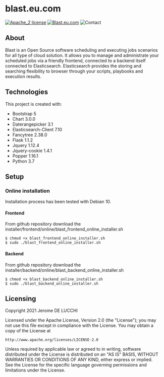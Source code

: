 # blast.eu.com

[![Apache_2 license](https://img.shields.io/badge/License-Apache_2-0995d3.svg)](https://www.apache.org/licenses/LICENSE-2.0.html)
[![Blast.eu.com](https://img.shields.io/badge/www-blast.eu.com-ffe893.svg)](https://www.blast.eu.com)
![Contact](https://img.shields.io/badge/contact-support@blast.eu.com-0995d3.svg)

## About
Blast is an Open Source software scheduling and executing jobs scenarios for all type of cloud solution. 
It allows you to manage and administrate your scheduled jobs via a friendly frontend, connected to a backend itself 
connected to Elasticsearch. Elasticsearch provides the storing and searching flexibility to browser through your 
scripts, playbooks and execution results.

## Technologies
This project is created with:
* Bootstrap 5
* Chart 3.0.0
* Daterangepicker 3.1  
* Elasticsearch-Client 7.10
* Fancytree 2.38.0 
* Flask 1.1.2
* Jquery 1.12.4
* Jquery-cookie 1.4.1
* Popper 1.16.1  
* Python 3.7

## Setup

### Online installation
Installation process has been tested with Debian 10.

#### Frontend
From github repository download the installer/frontend/online/blast_frontend_online_installer.sh
```
$ chmod +x blast_frontend_online_installer.sh
$ sudo ./blast_frontend_online_installer.sh
```

#### Backend
From github repository download the installer/backend/online/blast_backend_online_installer.sh
```
$ chmod +x blast_backend_online_installer.sh
$ sudo ./blast_backend_online_installer.sh
```

## Licensing
Copyright 2021 Jerome DE LUCCHI

Licensed under the Apache License, Version 2.0 (the "License");
you may not use this file except in compliance with the License.
You may obtain a copy of the License at

    http://www.apache.org/licenses/LICENSE-2.0

Unless required by applicable law or agreed to in writing, software
distributed under the License is distributed on an "AS IS" BASIS,
WITHOUT WARRANTIES OR CONDITIONS OF ANY KIND, either express or implied.
See the License for the specific language governing permissions and
limitations under the License.




